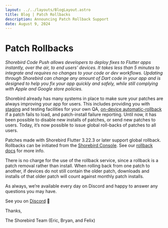 ```yaml
---
layout: ../../layouts/BlogLayout.astro
title: Blog | Patch Rollbacks
description: Announcing Patch Rollback Support
date: August 9, 2024
---
```


# Patch Rollbacks

_Shorebird Code Push allows developers to deploy fixes to Flutter apps
instantly, over the air, to end users’ devices. It takes less than 5 minutes to
integrate and requires no changes to your code or dev workflows. Updating
through Shorebird can change any amount of Dart code in your app and is designed
to help you fix your app quickly and safely, while still complying with Apple
and Google store policies._

Shorebird already has many systems in place to make sure your patches are always
improving your app for users. This includes providing you with
[staging](https://docs.shorebird.dev/guides/staging-patches/) and testing
facilities for your own QA, [on-device
automatic-rollback](https://docs.shorebird.dev/architecture/) if a patch fails
to load, and patch-install failure reporting. Until now, it has been possible to
disable new installs of patches, or send new patches to users. Today, it’s now
possible to issue global roll-backs of patches to all users.

Patches made with Shorebird Flutter 3.22.3 or later support global rollback.
Rollbacks can be initiated from the [Shorebird
Console](https://console.shorebird.dev/). See our [rollback
docs](https://docs.shorebird.dev/code-push/rollback/) for more info.

There is no charge for the use of the rollback service, since a rollback is a
patch removal rather than install. When rolling back from one patch to another,
if devices do not still contain the older patch, downloads and installs of that
older patch will count against monthly patch installs.

As always, we’re available every day on Discord and happy to answer any
questions you may have.

See you on [Discord](https://discord.gg/shorebird) 👋

Thanks,

The Shorebird Team (Eric, Bryan, and Felix)

